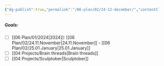 ```yaml
---
{"dg-publish":true,"permalink":"/06-plan/02/24-12-december/","contentClasses":"page-magenta pen-black daily Wednesday","noteIcon":"","created":"2025-01-21T01:20:17.271+10:00","updated":"2025-01-26T06:51:01.867+10:00"}
---
```



##### Goals:

- [ ] [[06 Plan/01/2024\|2024]]: [[06 Plan/02/24.11.November\|24.11.November]] - [[06 Plan/02/25.01.January\|25.01.January]]
- [ ] [[04 Projects/Brain threads\|Brain threads]]
- [ ] [[04 Projects/Sculptober\|Sculptober]]
